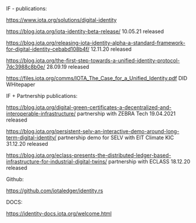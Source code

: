 IF - publications:

https://www.iota.org/solutions/digital-identity

https://blog.iota.org/iota-identity-beta-release/  10.05.21 released

https://blog.iota.org/releasing-iota-identity-alpha-a-standard-framework-for-digital-identity-cebabd108b4f/  12.11.20 released

https://blog.iota.org/the-first-step-towards-a-unified-identity-protocol-7dc3988c8b0e/  28.09.19 released

https://files.iota.org/comms/IOTA_The_Case_for_a_Unified_Identity.pdf    DID WHitepaper


IF + Partnership publications:

https://blog.iota.org/digital-green-certificates-a-decentralized-and-interoperable-infrastructure/ partnership with ZEBRA Tech  19.04.2021 released

https://blog.iota.org/persistent-selv-an-interactive-demo-around-long-term-digital-identity/   partnership demo for SELV with EIT Climate KIC   31.12.20 released

https://blog.iota.org/eclass-presents-the-distributed-ledger-based-infrastructure-for-industrial-digital-twins/ partnership with ECLASS  18.12.20 released


Github:

https://github.com/iotaledger/identity.rs


DOCS:

https://identity-docs.iota.org/welcome.html
